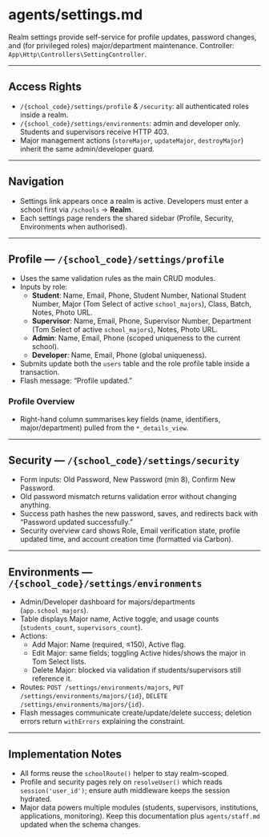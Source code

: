 # agents/settings.md

Realm settings provide self-service for profile updates, password changes, and (for privileged roles) major/department maintenance. Controller: `App\Http\Controllers\SettingController`.

---

## Access Rights
- `/{school_code}/settings/profile` & `/security`: all authenticated roles inside a realm.
- `/{school_code}/settings/environments`: admin and developer only. Students and supervisors receive HTTP 403.
- Major management actions (`storeMajor`, `updateMajor`, `destroyMajor`) inherit the same admin/developer guard.

---

## Navigation
- Settings link appears once a realm is active. Developers must enter a school first via `/schools` → **Realm**.
- Each settings page renders the shared sidebar (Profile, Security, Environments when authorised).

---

## Profile — `/{school_code}/settings/profile`
- Uses the same validation rules as the main CRUD modules.
- Inputs by role:
  - **Student**: Name, Email, Phone, Student Number, National Student Number, Major (Tom Select of active `school_majors`), Class, Batch, Notes, Photo URL.
  - **Supervisor**: Name, Email, Phone, Supervisor Number, Department (Tom Select of active `school_majors`), Notes, Photo URL.
  - **Admin**: Name, Email, Phone (scoped uniqueness to the current school).
  - **Developer**: Name, Email, Phone (global uniqueness).
- Submits update both the `users` table and the role profile table inside a transaction.
- Flash message: “Profile updated.”

### Profile Overview
- Right-hand column summarises key fields (name, identifiers, major/department) pulled from the `*_details_view`.

---

## Security — `/{school_code}/settings/security`
- Form inputs: Old Password, New Password (min 8), Confirm New Password.
- Old password mismatch returns validation error without changing anything.
- Success path hashes the new password, saves, and redirects back with “Password updated successfully.”
- Security overview card shows Role, Email verification state, profile updated time, and account creation time (formatted via Carbon).

---

## Environments — `/{school_code}/settings/environments`
- Admin/Developer dashboard for majors/departments (`app.school_majors`).
- Table displays Major name, Active toggle, and usage counts (`students_count`, `supervisors_count`).
- Actions:
  - Add Major: Name (required, ≤150), Active flag.
  - Edit Major: same fields; toggling Active hides/shows the major in Tom Select lists.
  - Delete Major: blocked via validation if students/supervisors still reference it.
- Routes: `POST /settings/environments/majors`, `PUT /settings/environments/majors/{id}`, `DELETE /settings/environments/majors/{id}`.
- Flash messages communicate create/update/delete success; deletion errors return `withErrors` explaining the constraint.

---

## Implementation Notes
- All forms reuse the `schoolRoute()` helper to stay realm-scoped.
- Profile and security pages rely on `resolveUser()` which reads `session('user_id')`; ensure auth middleware keeps the session hydrated.
- Major data powers multiple modules (students, supervisors, institutions, applications, monitoring). Keep this documentation plus `agents/staff.md` updated when the schema changes.
